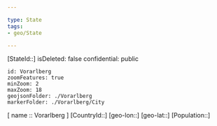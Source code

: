 ```yaml
---

type: State
tags:
- geo/State

---
```

[StateId::]
isDeleted: false
confidential: public
```leaflet
id: Vorarlberg
zoomFeatures: true 
minZoom: 2 
maxZoom: 18
geojsonFolder: ./Vorarlberg
markerFolder: ./Vorarlberg/City
```

[ name :: Vorarlberg ]
[CountryId::]
[geo-lon::]
[geo-lat::]
[Population::]

